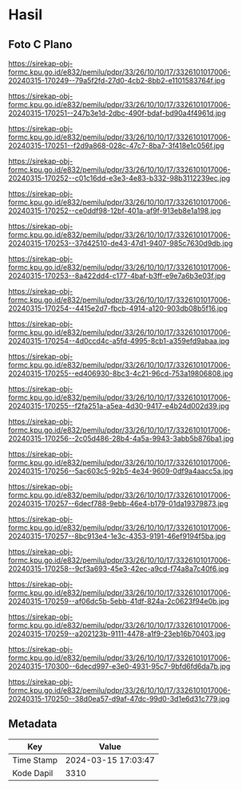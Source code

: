 # Hasil

## Foto C Plano

https://sirekap-obj-formc.kpu.go.id/e832/pemilu/pdpr/33/26/10/10/17/3326101017006-20240315-170249--79a5f2fd-27d0-4cb2-8bb2-e1101583764f.jpg

https://sirekap-obj-formc.kpu.go.id/e832/pemilu/pdpr/33/26/10/10/17/3326101017006-20240315-170251--247b3e1d-2dbc-490f-bdaf-bd90a4f4961d.jpg

https://sirekap-obj-formc.kpu.go.id/e832/pemilu/pdpr/33/26/10/10/17/3326101017006-20240315-170251--f2d9a868-028c-47c7-8ba7-3f418e1c056f.jpg

https://sirekap-obj-formc.kpu.go.id/e832/pemilu/pdpr/33/26/10/10/17/3326101017006-20240315-170252--c01c16dd-e3e3-4e83-b332-98b3112239ec.jpg

https://sirekap-obj-formc.kpu.go.id/e832/pemilu/pdpr/33/26/10/10/17/3326101017006-20240315-170252--ce0ddf98-12bf-401a-af9f-913eb8e1a198.jpg

https://sirekap-obj-formc.kpu.go.id/e832/pemilu/pdpr/33/26/10/10/17/3326101017006-20240315-170253--37d42510-de43-47d1-9407-985c7630d9db.jpg

https://sirekap-obj-formc.kpu.go.id/e832/pemilu/pdpr/33/26/10/10/17/3326101017006-20240315-170253--8a422dd4-c177-4baf-b3ff-e9e7a6b3e03f.jpg

https://sirekap-obj-formc.kpu.go.id/e832/pemilu/pdpr/33/26/10/10/17/3326101017006-20240315-170254--4415e2d7-fbcb-4914-a120-903db08b5f16.jpg

https://sirekap-obj-formc.kpu.go.id/e832/pemilu/pdpr/33/26/10/10/17/3326101017006-20240315-170254--4d0ccd4c-a5fd-4995-8cb1-a359efd9abaa.jpg

https://sirekap-obj-formc.kpu.go.id/e832/pemilu/pdpr/33/26/10/10/17/3326101017006-20240315-170255--ed406930-8bc3-4c21-96cd-753a19806808.jpg

https://sirekap-obj-formc.kpu.go.id/e832/pemilu/pdpr/33/26/10/10/17/3326101017006-20240315-170255--f2fa251a-a5ea-4d30-9417-e4b24d002d39.jpg

https://sirekap-obj-formc.kpu.go.id/e832/pemilu/pdpr/33/26/10/10/17/3326101017006-20240315-170256--2c05d486-28b4-4a5a-9943-3abb5b876ba1.jpg

https://sirekap-obj-formc.kpu.go.id/e832/pemilu/pdpr/33/26/10/10/17/3326101017006-20240315-170256--5ac603c5-92b5-4e34-9609-0df9a4aacc5a.jpg

https://sirekap-obj-formc.kpu.go.id/e832/pemilu/pdpr/33/26/10/10/17/3326101017006-20240315-170257--6decf788-9ebb-46e4-b179-01da19379873.jpg

https://sirekap-obj-formc.kpu.go.id/e832/pemilu/pdpr/33/26/10/10/17/3326101017006-20240315-170257--8bc913e4-1e3c-4353-9191-46ef9194f5ba.jpg

https://sirekap-obj-formc.kpu.go.id/e832/pemilu/pdpr/33/26/10/10/17/3326101017006-20240315-170258--9cf3a693-45e3-42ec-a9cd-f74a8a7c40f6.jpg

https://sirekap-obj-formc.kpu.go.id/e832/pemilu/pdpr/33/26/10/10/17/3326101017006-20240315-170259--af06dc5b-5ebb-41df-824a-2c0623f94e0b.jpg

https://sirekap-obj-formc.kpu.go.id/e832/pemilu/pdpr/33/26/10/10/17/3326101017006-20240315-170259--a202123b-9111-4478-a1f9-23eb16b70403.jpg

https://sirekap-obj-formc.kpu.go.id/e832/pemilu/pdpr/33/26/10/10/17/3326101017006-20240315-170300--6decd997-e3e0-4931-95c7-9bfd6fd6da7b.jpg

https://sirekap-obj-formc.kpu.go.id/e832/pemilu/pdpr/33/26/10/10/17/3326101017006-20240315-170250--38d0ea57-d9af-47dc-99d0-3d1e6d31c779.jpg


## Metadata

| Key        | Value               |
| ---------- | ------------------- |
| Time Stamp | 2024-03-15 17:03:47 |
| Kode Dapil | 3310                |



